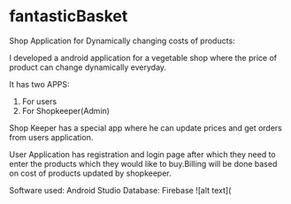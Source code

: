 # fantasticBasket
Shop Application for Dynamically changing costs of products:

I developed a android application for a vegetable shop where the price of
product can change dynamically everyday.

It has two APPS:
1) For users
2) For Shopkeeper(Admin)

Shop Keeper has a special app where he can update prices and get orders from
users application.

User Application has registration and login page after which they need to enter
the products which they would like to buy.Billing will be done based on cost of
products updated by shopkeeper.

Software used: Android Studio
Database: Firebase
![alt text](
